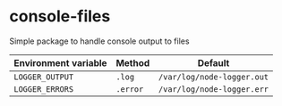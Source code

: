 # console-files

Simple package to handle console output to files

Environment variable | Method   | Default
---                  | ---      | ---
`LOGGER_OUTPUT`      | `.log`   | `/var/log/node-logger.out`
`LOGGER_ERRORS`      | `.error` | `/var/log/node-logger.err`
